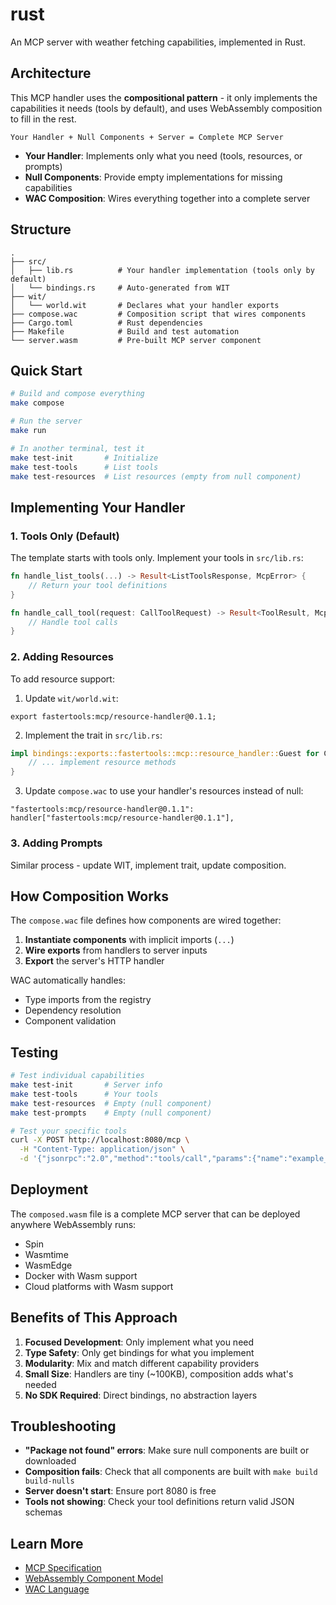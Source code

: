 # rust

An MCP server with weather fetching capabilities, implemented in Rust.

## Architecture

This MCP handler uses the **compositional pattern** - it only implements the capabilities it needs (tools by default), and uses WebAssembly composition to fill in the rest.

```
Your Handler + Null Components + Server = Complete MCP Server
```

- **Your Handler**: Implements only what you need (tools, resources, or prompts)
- **Null Components**: Provide empty implementations for missing capabilities
- **WAC Composition**: Wires everything together into a complete server

## Structure

```
.
├── src/
│   ├── lib.rs          # Your handler implementation (tools only by default)
│   └── bindings.rs     # Auto-generated from WIT
├── wit/
│   └── world.wit       # Declares what your handler exports
├── compose.wac         # Composition script that wires components
├── Cargo.toml          # Rust dependencies
├── Makefile            # Build and test automation
└── server.wasm         # Pre-built MCP server component
```

## Quick Start

```bash
# Build and compose everything
make compose

# Run the server
make run

# In another terminal, test it
make test-init       # Initialize
make test-tools      # List tools
make test-resources  # List resources (empty from null component)
```

## Implementing Your Handler

### 1. Tools Only (Default)

The template starts with tools only. Implement your tools in `src/lib.rs`:

```rust
fn handle_list_tools(...) -> Result<ListToolsResponse, McpError> {
    // Return your tool definitions
}

fn handle_call_tool(request: CallToolRequest) -> Result<ToolResult, McpError> {
    // Handle tool calls
}
```

### 2. Adding Resources

To add resource support:

1. Update `wit/world.wit`:
```wit
export fastertools:mcp/resource-handler@0.1.1;
```

2. Implement the trait in `src/lib.rs`:
```rust
impl bindings::exports::fastertools::mcp::resource_handler::Guest for Component {
    // ... implement resource methods
}
```

3. Update `compose.wac` to use your handler's resources instead of null:
```wac
"fastertools:mcp/resource-handler@0.1.1": handler["fastertools:mcp/resource-handler@0.1.1"],
```

### 3. Adding Prompts

Similar process - update WIT, implement trait, update composition.

## How Composition Works

The `compose.wac` file defines how components are wired together:

1. **Instantiate components** with implicit imports (`...`)
2. **Wire exports** from handlers to server inputs
3. **Export** the server's HTTP handler

WAC automatically handles:
- Type imports from the registry
- Dependency resolution
- Component validation

## Testing

```bash
# Test individual capabilities
make test-init       # Server info
make test-tools      # Your tools
make test-resources  # Empty (null component)
make test-prompts    # Empty (null component)

# Test your specific tools
curl -X POST http://localhost:8080/mcp \
  -H "Content-Type: application/json" \
  -d '{"jsonrpc":"2.0","method":"tools/call","params":{"name":"example_tool","arguments":"{\"message\":\"test\"}"},"id":1}'
```

## Deployment

The `composed.wasm` file is a complete MCP server that can be deployed anywhere WebAssembly runs:
- Spin
- Wasmtime
- WasmEdge
- Docker with Wasm support
- Cloud platforms with Wasm support

## Benefits of This Approach

1. **Focused Development**: Only implement what you need
2. **Type Safety**: Only get bindings for what you implement
3. **Modularity**: Mix and match different capability providers
4. **Small Size**: Handlers are tiny (~100KB), composition adds what's needed
5. **No SDK Required**: Direct bindings, no abstraction layers

## Troubleshooting

- **"Package not found" errors**: Make sure null components are built or downloaded
- **Composition fails**: Check that all components are built with `make build build-nulls`
- **Server doesn't start**: Ensure port 8080 is free
- **Tools not showing**: Check your tool definitions return valid JSON schemas

## Learn More

- [MCP Specification](https://modelcontextprotocol.io)
- [WebAssembly Component Model](https://component-model.bytecodealliance.org/)
- [WAC Language](https://github.com/bytecodealliance/wac)